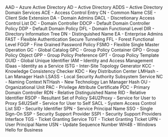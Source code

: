 AAD – Azure Active Directory
AD – Active Directory 
ADDS – Active Directory Domain Services 
ACE - Access Control Entry 
CN - Common Name 
CSE - Client Side Extension 
DA - Domain Admins 
DACL - Discretionary Access Control List 
DC - Domain Controller 
DDCP - Default Domain Controller Policy 
DDP - Default Domain Policy 
DFL - Domain Functional Level 
DIR - Directory Information Tree 
DN - Distinguished Name 
EA - Enterprise Admins 
FAST - Flexible Authentication Secure Tunneling 
FFL - Forest Functional Level 
FGGP - Fine Grained Password Policy 
FSMO - Flexible Single Master Operation 
GC - Global Catalog 
GPC - Group Policy Container 
GPO - Group Policy Object 
GPP - Group Policy Preference 
GPT - Group Policy Template 
GUID - Global Unique Identifier 
IAM – Identity and Access Management
IDaas – Identity as a Service
ISTG - Inter-Site Topology Generator 
KCC - Knowledge Consistency Checker 
KDC - Key Distribution Center 
LMHash - Lan Manager Hash 
LSASS - Local Security Authority Subsystem Service 
NC - Naming Context 
NTHash - New Technology Lan Manager Hash 
OU - Organizational Unit 
PAC - Privilege Attribute Certificate 
PDC - Primary Domain Controller 
RDN - Relative Distinguished Name 
RID - Relative Identifier 
RSOP - Resultant Set of Policy 
S4U2Proxy - Service for User to Proxy 
S4U2Self - Service for User to Self 
SACL - System Access Control List 
SID - Security Identifier 
SPN - Service Principal Name 
SSO - Single Sign-On 
SSP - Security Support Provider 
SSPI - Security Support Providers Interface 
TGS - Ticket Granting Service 
TGT - Ticket Granting Ticket 
UPN - User Principal Name 
USN - Update Sequence Number 
WH4B - Windows Hello for Business